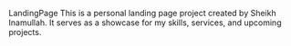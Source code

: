  LandingPage
This is a personal landing page project created by Sheikh Inamullah. It serves as a showcase for my skills, services, and upcoming projects.
